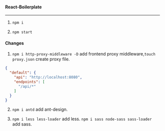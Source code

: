 #### React-Boilerplate
---
1. `npm i`

2. `npm start`

#### Changes
1. `npm i http-proxy-middleware -D` add frontend proxy middleware,`touch proxy.json` create proxy file.
```json
{
  "default": {
    "api": "http://localhost:8080",
    "endpoints": [
      "/api/*"
    ]
  }
}
```

2. `npm i antd` add ant-design.

3. `npm i less less-loader` add less. `npm i sass node-sass sass-loader` add sass.